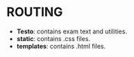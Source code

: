 # ROUTING

* **Testo**: contains exam text and utilities.
* **static**: contains .css files.
* **templates**: contains .html files.